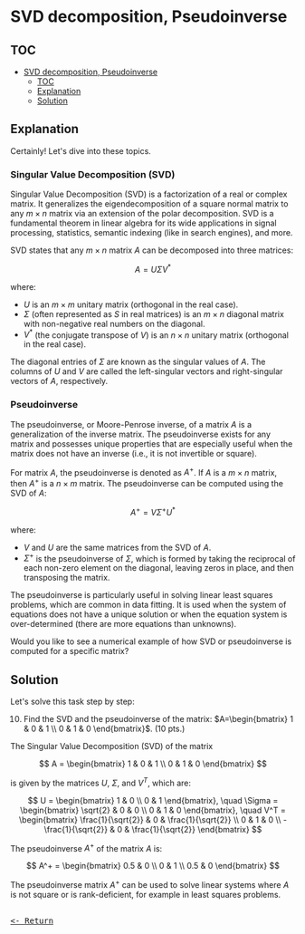 # SVD decomposition, Pseudoinverse

## TOC

- [SVD decomposition, Pseudoinverse](#svd-decomposition-pseudoinverse)
  - [TOC](#toc)
  - [Explanation](#explanation)
  - [Solution](#solution)

## Explanation

Certainly! Let's dive into these topics.

### Singular Value Decomposition (SVD)

Singular Value Decomposition (SVD) is a factorization of a real or complex matrix. It generalizes the eigendecomposition of a square normal matrix to any $m \times n$ matrix via an extension of the polar decomposition. SVD is a fundamental theorem in linear algebra for its wide applications in signal processing, statistics, semantic indexing (like in search engines), and more.

SVD states that any $m \times n$ matrix $A$ can be decomposed into three matrices:

$$
A = U \Sigma V^*
$$

where:

- $U$ is an $m \times m$ unitary matrix (orthogonal in the real case).
- $\Sigma$ (often represented as $S$ in real matrices) is an $m \times n$ diagonal matrix with non-negative real numbers on the diagonal.
- $V^*$ (the conjugate transpose of $V$) is an $n \times n$ unitary matrix (orthogonal in the real case).

The diagonal entries of $\Sigma$ are known as the singular values of $A$. The columns of $U$ and $V$ are called the left-singular vectors and right-singular vectors of $A$, respectively.

### Pseudoinverse

The pseudoinverse, or Moore-Penrose inverse, of a matrix $A$ is a generalization of the inverse matrix. The pseudoinverse exists for any matrix and possesses unique properties that are especially useful when the matrix does not have an inverse (i.e., it is not invertible or square).

For matrix $A$, the pseudoinverse is denoted as $A^+$. If $A$ is a $m \times n$ matrix, then $A^+$ is a $n \times m$ matrix. The pseudoinverse can be computed using the SVD of $A$:

$$
A^+ = V \Sigma^+ U^*
$$

where:

- $V$ and $U$ are the same matrices from the SVD of $A$.
- $\Sigma^+$ is the pseudoinverse of $\Sigma$, which is formed by taking the reciprocal of each non-zero element on the diagonal, leaving zeros in place, and then transposing the matrix.

The pseudoinverse is particularly useful in solving linear least squares problems, which are common in data fitting. It is used when the system of equations does not have a unique solution or when the equation system is over-determined (there are more equations than unknowns).

Would you like to see a numerical example of how SVD or pseudoinverse is computed for a specific matrix?

## Solution

Let's solve this task step by step:

10. Find the SVD and the pseudoinverse of the matrix:
    $A=\begin{bmatrix}
    1 & 0 & 1 \\
    0 & 1 & 0
    \end{bmatrix}$. (10 pts.)

The Singular Value Decomposition (SVD) of the matrix

$$
A = \begin{bmatrix}
    1 & 0 & 1 \\
    0 & 1 & 0
\end{bmatrix}
$$

is given by the matrices $U$, $\Sigma$, and $V^T$, which are:

$$
U = \begin{bmatrix}
    1 & 0 \\
    0 & 1
\end{bmatrix}, \quad
\Sigma = \begin{bmatrix}
    \sqrt{2} & 0 & 0 \\
    0 & 1 & 0
\end{bmatrix}, \quad
V^T = \begin{bmatrix}
    \frac{1}{\sqrt{2}} & 0 & \frac{1}{\sqrt{2}} \\
    0 & 1 & 0 \\
    -\frac{1}{\sqrt{2}} & 0 & \frac{1}{\sqrt{2}}
\end{bmatrix}
$$

The pseudoinverse $A^+$ of the matrix $A$ is:

$$
A^+ = \begin{bmatrix}
    0.5 & 0 \\
    0 & 1 \\
    0.5 & 0
\end{bmatrix}
$$

The pseudoinverse matrix $A^+$ can be used to solve linear systems where $A$ is not square or is rank-deficient, for example in least squares problems.

[<kbd><br><- Return<br></kbd>](../RetakePrep.md)
